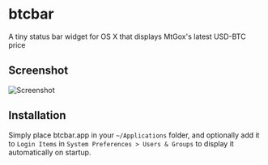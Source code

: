 btcbar
======

A tiny status bar widget for OS X that displays MtGox's latest USD-BTC price

## Screenshot

![Screenshot](https://raw.github.com/nearengine/btcbar/master/Resources/screenshot.png)

## Installation

Simply place btcbar.app in your `~/Applications` folder, and optionally add it to `Login Items` in `System Preferences > Users & Groups` to display it automatically on startup.
